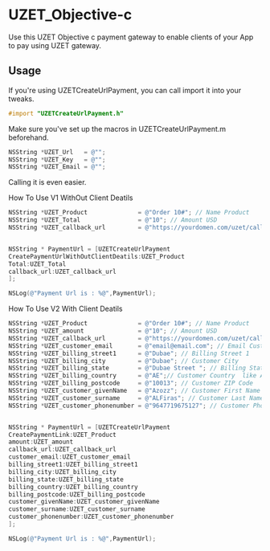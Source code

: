 # UZET_Objective-c
Use this UZET Objective c payment gateway to enable clients of your App to pay using UZET gateway.


## Usage

If you're using UZETCreateUrlPayment, you can call import it into your tweaks.

```objective-c
#import "UZETCreateUrlPayment.h"

```


Make sure you've set up the macros in UZETCreateUrlPayment.m beforehand.



```objective-c
NSString *UZET_Url   = @"";
NSString *UZET_Key   = @"";
NSString *UZET_Email = @"";
```

Calling it is even easier.

How To Use V1 WithOut Client Deatils


```objective-c
NSString *UZET_Product              = @"Order 10#"; // Name Product
NSString *UZET_Total                = @"10"; // Amount USD 
NSString *UZET_callback_url         = @"https://yourdomen.com/uzet/callback"; // After Payment Completed will back the your url


NSString * PaymentUrl = [UZETCreateUrlPayment 
CreatePaymentUrlWithOutClientDeatils:UZET_Product
Total:UZET_Total
callback_url:UZET_callback_url
];

NSLog(@"Payment Url is : %@",PaymentUrl);

```


How To Use V2 With Client Deatils


```objective-c
NSString *UZET_Product              = @"Order 10#"; // Name Product
NSString *UZET_amount               = @"10"; // Amount USD 
NSString *UZET_callback_url         = @"https://yourdomen.com/uzet/callback"; // After Payment Completed will back the your url
NSString *UZET_customer_email       = @"email@email.com"; // Email Customer
NSString *UZET_billing_street1      = @"Dubae"; // Billing Street 1
NSString *UZET_billing_city         = @"Dubae"; // Customer City
NSString *UZET_billing_state        = @"Dubae Street "; // Billing State
NSString *UZET_billing_country      = @"AE";// Customer Country  like AE - IQ - FR etc...
NSString *UZET_billing_postcode     = @"10013"; // Customer ZIP Code
NSString *UZET_customer_givenName   = @"Azozz"; // Customer First Name
NSString *UZET_customer_surname     = @"ALFiras"; // Customer Last Name
NSString *UZET_customer_phonenumber = @"9647719675127"; // Customer Phone Number


NSString * PaymentUrl = [UZETCreateUrlPayment 
CreatePaymentLink:UZET_Product
amount:UZET_amount
callback_url:UZET_callback_url
customer_email:UZET_customer_email
billing_street1:UZET_billing_street1
billing_city:UZET_billing_city
billing_state:UZET_billing_state
billing_country:UZET_billing_country
billing_postcode:UZET_billing_postcode
customer_givenName:UZET_customer_givenName
customer_surname:UZET_customer_surname
customer_phonenumber:UZET_customer_phonenumber
];

NSLog(@"Payment Url is : %@",PaymentUrl);

```
